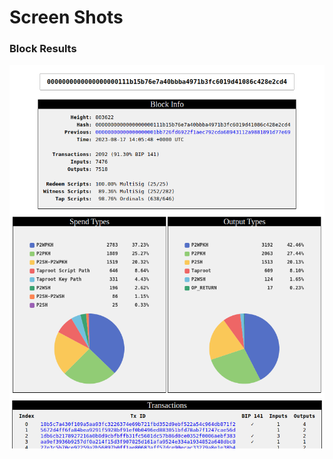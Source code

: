 # Screen Shots

### Block Results

![Block Results](/assets/images/screen-shots/block-results.png)

